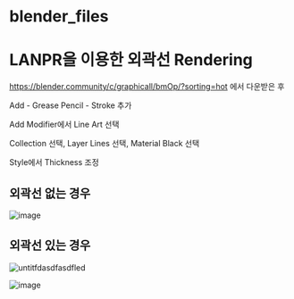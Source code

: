 # blender_files


# LANPR을 이용한 외곽선 Rendering
https://blender.community/c/graphicall/bmOp/?sorting=hot 에서 다운받은 후

Add - Grease Pencil - Stroke 추가

Add Modifier에서 Line Art 선택

Collection 선택, Layer Lines 선택, Material Black 선택

Style에서 Thickness 조정



## 외곽선 없는 경우 

![image](https://user-images.githubusercontent.com/53217819/154830558-7fedb945-4dab-40df-b704-864cb1b62c36.png)

## 외곽선 있는 경우 
![untitfdasdfasdfled](https://user-images.githubusercontent.com/53217819/154830562-424d0818-b89c-4d6c-853e-826a9bcf084a.png)


![image](https://user-images.githubusercontent.com/53217819/154830618-2977a818-c884-4d5a-ad7d-a2cc63726bd9.png)
